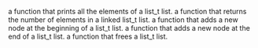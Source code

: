 a function that prints all the elements of a list_t list.
a function that returns the number of elements in a linked list_t list.
a function that adds a new node at the beginning of a list_t list.
a function that adds a new node at the end of a list_t list.
a function that frees a list_t list.
